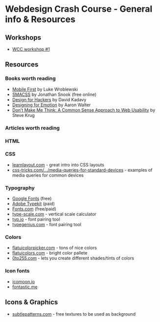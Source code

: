 # Webdesign Crash Course - General info & Resources

## Workshops

- [WCC workshop #1](https://github.com/WebCrashCourse/workshop-1)


## Resources

### Books worth reading

- [Mobile First](http://abookapart.com/products/mobile-first) by Luke Wroblewski
- [SMACSS](https://smacss.com/) by Jonathan Snook (free online)
- [Design for Hackers](http://www.amazon.com/Design-Hackers-Reverse-Engineering-Beauty/dp/1119998956) by David Kadavy
- [Designing for Emotion](http://abookapart.com/products/designing-for-emotion) by Aaron Walter
- [Don’t Make Me Think: A Common Sense Approach to Web Usability](http://www.amazon.com/Dont-Make-Think-Revisited-Usability/dp/0321965515) by Steve Krug 

### Articles worth reading



### HTML

### CSS
- [learnlayout.com](http://learnlayout.com/) - great intro into CSS layouts
- [css-tricks.com/.../media-queries-for-standard-devices](https://css-tricks.com/snippets/css/media-queries-for-standard-devices/) - examples of media queries for common devices

### Typography

- [Google Fonts](https://encrypted.google.com/fonts) (free)
- [Adobe Typekit](https://typekit.com/) (paid)
- [Fonts.com](http://www.fonts.com/) (free/paid)
- [type-scale.com](http://type-scale.com/) - vertical scale calculator
- [typ.io](http://typ.io/) - font pairing tool
- [typegenius.com](http://www.typegenius.com/) - font pairing tool

### Colors

- [flatuicolorpicker.com](http://www.flatuicolorpicker.com/) - tons of nice colors
- [flatuicolors.com](http://flatuicolors.com/) - bright color pallete
- [0to255.com](http://www.0to255.com/) - lets you create different shades/tints of colors

### Icon fonts

- [icomoon.io](https://icomoon.io/)
- [fontastic.me](http://fontastic.me)

## Icons & Graphics

- [subtlepatterns.com](http://subtlepatterns.com/) - free textures to be used as background




